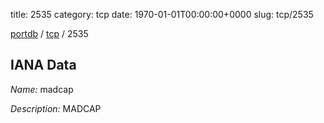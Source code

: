 title: 2535
category: tcp
date: 1970-01-01T00:00:00+0000
slug: tcp/2535

[portdb](/) / [tcp](/category/tcp.html) / 2535


## IANA Data

_Name:_ madcap

_Description:_ MADCAP

